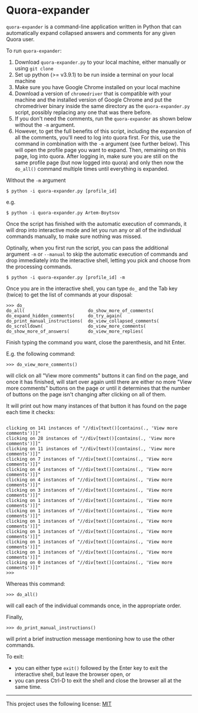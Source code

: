 # Quora-expander

`quora-expander` is a command-line application written in Python that can automatically expand collapsed answers and comments for any given Quora user.

To run `quora-expander`:

1. Download `quora-expander.py` to your local machine, either manually or using `git clone`
1. Set up python (>= v3.9.1) to be run inside a terminal on your local machine
1. Make sure you have Google Chrome installed on your local machine
1. Download a version of `chromedriver` that is compatible with your machine and the installed version of Google Chrome and put the chromedriver binary inside the same directory as the `quora-expander.py` script, possibly replacing any one that was there before.
1. If you don't need the comments, run the `quora-expander` as shown below without the `-m` argument.
1. However, to get the full benefits of this script, including the expansion of all the comments, you'll need to log into quora first. For this, use the command in combination with the `-m` argument (see further below). This will open the profile page you want to expand. Then, remaining on this page, log into quora. After logging in, make sure you are still on the same profile page (but now logged into quora) and only then now the `do_all()` command multiple times until everything is expanded.
 
Without the `-m` argument

```shell
$ python -i quora-expander.py [profile_id]
```

e.g. 

```shell
$ python -i quora-expander.py Artem-Boytsov
```

Once the script has finished with the automatic execution of commands, it will drop into interactive mode and let you run any or all of the individual commands manually, to make sure nothing was missed.

Optinally, when you first run the script, you can pass the additional argument `-m` or `--manual` to skip the automatic execution of commands and drop immediately into the interactive shell, letting you pick and choose from the processing commands.

```shell
$ python -i quora-expander.py [profile_id] -m
```

Once you are in the interactive shell, you can type `do_` and the Tab key (twice) to get the list of commands at your disposal:

```shell
>>> do_
do_all(                        do_show_more_of_comments(
do_expand_hidden_comments(     do_try_again(
do_print_manual_instructions(  do_view_collapsed_comments(
do_scrolldown(                 do_view_more_comments(
do_show_more_of_answers(       do_view_more_replies(
```

Finish typing the command you want, close the parenthesis, and hit Enter. 

E.g. the following command:

```shell
>>> do_view_more_comments()
```

will click on all "View more comments" buttons it can find on the page, and once it has finished, will start over again until there are either no more "View more comments" buttons on the page or until it determines that the number of buttons on the page isn't changing after clicking on all of them.

It will print out how many instances of that button it has found on the page each time it checks:

```shell

clicking on 141 instances of "//div[text()[contains(., 'View more comments')]]"
clicking on 28 instances of "//div[text()[contains(., 'View more comments')]]"
clicking on 11 instances of "//div[text()[contains(., 'View more comments')]]"
clicking on 7 instances of "//div[text()[contains(., 'View more comments')]]"
clicking on 4 instances of "//div[text()[contains(., 'View more comments')]]"
clicking on 4 instances of "//div[text()[contains(., 'View more comments')]]"
clicking on 3 instances of "//div[text()[contains(., 'View more comments')]]"
clicking on 1 instances of "//div[text()[contains(., 'View more comments')]]"
clicking on 1 instances of "//div[text()[contains(., 'View more comments')]]"
clicking on 1 instances of "//div[text()[contains(., 'View more comments')]]"
clicking on 1 instances of "//div[text()[contains(., 'View more comments')]]"
clicking on 1 instances of "//div[text()[contains(., 'View more comments')]]"
clicking on 1 instances of "//div[text()[contains(., 'View more comments')]]"
clicking on 0 instances of "//div[text()[contains(., 'View more comments')]]"
>>> 
```

Whereas this command:

```shell
>>> do_all()
```

will call each of the individual commands once, in the appropriate order.

Finally,

```shell
>>> do_print_manual_instructions()
```

will print a brief instruction message mentioning how to use the other commands.

To exit:
- you can either type `exit()` followed by the Enter key to exit the interactive shell, but leave the browser open, or
- you can press Ctrl-D to exit the shell and close the browser all at the same time.

---

This project uses the following license: [MIT]

[MIT]: https://opensource.org/licenses/MIT
[article]: https://swiss-chris.medium.com/how-to-expand-all-answers-and-comments-on-quora-with-python-and-selenium-df6fdd86906c
